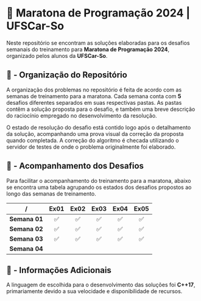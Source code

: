 # 🦉 Maratona de Programação 2024 | UFSCar-So

Neste repositório se encontram as soluções elaboradas para os desafios semanais do treinamento para **Maratona de Programação 2024**, organizado pelos alunos da **UFSCar-So**.

## 📒 - Organização do Repositório

A organização dos problemas no repositório é feita de acordo com as semanas de treinamento para a maratona. Cada semana conta com **5** desafios diferentes separados em suas respectivas pastas. As pastas contêm a solução proposta para o desafio, e também uma breve descrição do raciocínio empregado no desenvolvimento da resolução. 

O estado de resolução do desafio está contido logo após o detalhamento da solução, acompanhando uma prova visual da correção da proposta quando completada. A correção do algoritmo é checada utilizando o servidor de testes de onde o problema originalmente foi elaborado.


## 📍 - Acompanhamento dos Desafios

Para facilitar o acompanhamento do treinamento para a maratona, abaixo se encontra uma tabela agrupando os estados dos desafios propostos ao longo das semanas de treinamento.


|     /     | Ex01 | Ex02 | Ex03 | Ex04 | Ex05 |
|:---------:|:----:|:----:|:----:|:----:|:----:|
| **Semana 01** |  ✅  |  ✅  |  ✅  |  ✅  |  ✅  |
| **Semana 02** |  ✅  |  ✅  |  ✅  |  ✅  |  ✅  |
| **Semana 03** |  ✅  |  ✅  |  ✅  |  ✅  |  ✅  |
| **Semana 04** |      |      |      |      |      |

## 📑 - Informações Adicionais

A linguagem de escolhida para o desenvolvimento das soluções foi **C++17**, primariamente devido a sua velocidade e disponibilidade de recursos.